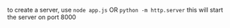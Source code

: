 to create a server, use ```node app.js``` OR ```python -m http.server``` this will start the server on port 8000